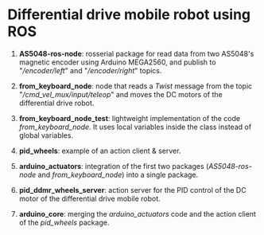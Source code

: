 # Differential drive mobile robot using ROS

1) **AS5048-ros-node**: rosserial package for read data from two AS5048's magnetic encoder using Arduino MEGA2560, and publish to "_/encoder/left_" and "_/encoder/right_" topics.

2) **from_keyboard_node**: node that reads a _Twist_ message from the topic "_/cmd_vel_mux/input/teleop_" and moves the DC motors of the differential drive robot.

3) **from_keyboard_node_test**: lightweight implementation of the code _from_keyboard_node_. It uses local variables inside the class instead of global variables.

3) **pid_wheels**: example of an action client & server.

4) **arduino_actuators**: integration of the first two packages (_AS5048-ros-node_ and _from_keyboard_node_) into a single package.

5) **pid_ddmr_wheels_server**: action server for the PID control of the DC motor of the differential drive mobile robot.

6) **arduino_core**: merging the _arduino_actuators_ code and the action client of the _pid_wheels_ package.
